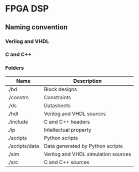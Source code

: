 # FPGA DSP

## Naming convention

### Verilog and VHDL

### C and C++

### Folders

| Name           | Description                         |
| -------------- | ----------------------------------- |
| ./bd           | Block designs                       |
| ./constrs      | Constraints                         |
| ./ds           | Datasheets                          |
| ./hdl          | Verilog and VHDL sources            |
| ./include      | C and C++ headers                   |
| ./ip           | Intellectual property               |
| ./scripts      | Python scripts                      |
| ./scripts/data | Data generated by Python scripts    |
| ./sim          | Verilog and VHDL simulation sources |
| ./src          | C and C++ sources                   |

